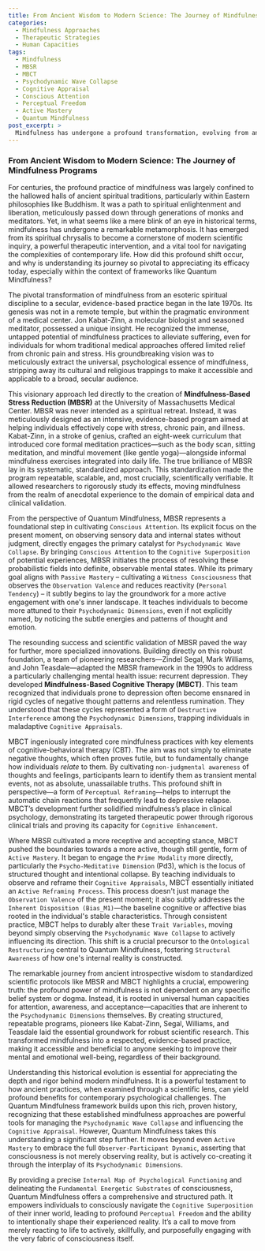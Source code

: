 ```yaml
---
title: From Ancient Wisdom to Modern Science: The Journey of Mindfulness Programs
categories:
  - Mindfulness Approaches
  - Therapeutic Strategies
  - Human Capacities
tags:
  - Mindfulness
  - MBSR
  - MBCT
  - Psychodynamic Wave Collapse
  - Cognitive Appraisal
  - Conscious Attention
  - Perceptual Freedom
  - Active Mastery
  - Quantum Mindfulness
post_excerpt: >
  Mindfulness has undergone a profound transformation, evolving from ancient spiritual practices to evidence-based therapeutic interventions like MBSR and MBCT. This journey highlights the universal human capacities for attention and awareness, laying the groundwork for advanced frameworks like Quantum Mindfulness. Understanding this evolution reveals how conscious engagement actively shapes our experienced reality.
---
```


### From Ancient Wisdom to Modern Science: The Journey of Mindfulness Programs

For centuries, the profound practice of mindfulness was largely confined to the hallowed halls of ancient spiritual traditions, particularly within Eastern philosophies like Buddhism. It was a path to spiritual enlightenment and liberation, meticulously passed down through generations of monks and meditators. Yet, in what seems like a mere blink of an eye in historical terms, mindfulness has undergone a remarkable metamorphosis. It has emerged from its spiritual chrysalis to become a cornerstone of modern scientific inquiry, a powerful therapeutic intervention, and a vital tool for navigating the complexities of contemporary life. How did this profound shift occur, and why is understanding its journey so pivotal to appreciating its efficacy today, especially within the context of frameworks like Quantum Mindfulness?

The pivotal transformation of mindfulness from an esoteric spiritual discipline to a secular, evidence-based practice began in the late 1970s. Its genesis was not in a remote temple, but within the pragmatic environment of a medical center. Jon Kabat-Zinn, a molecular biologist and seasoned meditator, possessed a unique insight. He recognized the immense, untapped potential of mindfulness practices to alleviate suffering, even for individuals for whom traditional medical approaches offered limited relief from chronic pain and stress. His groundbreaking vision was to meticulously extract the universal, psychological essence of mindfulness, stripping away its cultural and religious trappings to make it accessible and applicable to a broad, secular audience.

This visionary approach led directly to the creation of **Mindfulness-Based Stress Reduction (MBSR)** at the University of Massachusetts Medical Center. MBSR was never intended as a spiritual retreat. Instead, it was meticulously designed as an intensive, evidence-based program aimed at helping individuals effectively cope with stress, chronic pain, and illness. Kabat-Zinn, in a stroke of genius, crafted an eight-week curriculum that introduced core formal meditation practices—such as the body scan, sitting meditation, and mindful movement (like gentle yoga)—alongside informal mindfulness exercises integrated into daily life. The true brilliance of MBSR lay in its systematic, standardized approach. This standardization made the program repeatable, scalable, and, most crucially, scientifically verifiable. It allowed researchers to rigorously study its effects, moving mindfulness from the realm of anecdotal experience to the domain of empirical data and clinical validation.

From the perspective of Quantum Mindfulness, MBSR represents a foundational step in cultivating `Conscious Attention`. Its explicit focus on the present moment, on observing sensory data and internal states without judgment, directly engages the primary catalyst for `Psychodynamic Wave Collapse`. By bringing `Conscious Attention` to the `Cognitive Superposition` of potential experiences, MBSR initiates the process of resolving these probabilistic fields into definite, observable mental states. While its primary goal aligns with `Passive Mastery` – cultivating a `Witness Consciousness` that observes the `Observation Valence` and reduces reactivity (`Personal Tendency`) – it subtly begins to lay the groundwork for a more active engagement with one's inner landscape. It teaches individuals to become more attuned to their `Psychodynamic Dimensions`, even if not explicitly named, by noticing the subtle energies and patterns of thought and emotion.

The resounding success and scientific validation of MBSR paved the way for further, more specialized innovations. Building directly on this robust foundation, a team of pioneering researchers—Zindel Segal, Mark Williams, and John Teasdale—adapted the MBSR framework in the 1990s to address a particularly challenging mental health issue: recurrent depression. They developed **Mindfulness-Based Cognitive Therapy (MBCT)**. This team recognized that individuals prone to depression often become ensnared in rigid cycles of negative thought patterns and relentless rumination. They understood that these cycles represented a form of `Destructive Interference` among the `Psychodynamic Dimensions`, trapping individuals in maladaptive `Cognitive Appraisals`.

MBCT ingeniously integrated core mindfulness practices with key elements of cognitive-behavioral therapy (CBT). The aim was not simply to eliminate negative thoughts, which often proves futile, but to fundamentally change how individuals *relate* to them. By cultivating `non-judgmental awareness` of thoughts and feelings, participants learn to identify them as transient mental events, not as absolute, unassailable truths. This profound shift in perspective—a form of `Perceptual Reframing`—helps to interrupt the automatic chain reactions that frequently lead to depressive relapse. MBCT’s development further solidified mindfulness’s place in clinical psychology, demonstrating its targeted therapeutic power through rigorous clinical trials and proving its capacity for `Cognitive Enhancement`.

Where MBSR cultivated a more receptive and accepting stance, MBCT pushed the boundaries towards a more active, though still gentle, form of `Active Mastery`. It began to engage the `Prime Modality` more directly, particularly the `Psycho-Meditative Dimension` (Pd3), which is the locus of structured thought and intentional collapse. By teaching individuals to observe and reframe their `Cognitive Appraisals`, MBCT essentially initiated an `Active Reframing Process`. This process doesn't just manage the `Observation Valence` of the present moment; it also subtly addresses the `Inherent Disposition (Bias_M1)`—the baseline cognitive or affective bias rooted in the individual's stable characteristics. Through consistent practice, MBCT helps to durably alter these `Trait Variables`, moving beyond simply observing the `Psychodynamic Wave Collapse` to actively influencing its direction. This shift is a crucial precursor to the `Ontological Restructuring` central to Quantum Mindfulness, fostering `Structural Awareness` of how one's internal reality is constructed.

The remarkable journey from ancient introspective wisdom to standardized scientific protocols like MBSR and MBCT highlights a crucial, empowering truth: the profound power of mindfulness is not dependent on any specific belief system or dogma. Instead, it is rooted in universal human capacities for attention, awareness, and acceptance—capacities that are inherent to the `Psychodynamic Dimensions` themselves. By creating structured, repeatable programs, pioneers like Kabat-Zinn, Segal, Williams, and Teasdale laid the essential groundwork for robust scientific research. This transformed mindfulness into a respected, evidence-based practice, making it accessible and beneficial to anyone seeking to improve their mental and emotional well-being, regardless of their background.

Understanding this historical evolution is essential for appreciating the depth and rigor behind modern mindfulness. It is a powerful testament to how ancient practices, when examined through a scientific lens, can yield profound benefits for contemporary psychological challenges. The Quantum Mindfulness framework builds upon this rich, proven history, recognizing that these established mindfulness approaches are powerful tools for managing the `Psychodynamic Wave Collapse` and influencing the `Cognitive Appraisal`. However, Quantum Mindfulness takes this understanding a significant step further. It moves beyond even `Active Mastery` to embrace the full `Observer-Participant Dynamic`, asserting that consciousness is not merely observing reality, but is actively co-creating it through the interplay of its `Psychodynamic Dimensions`.

By providing a precise `Internal Map of Psychological Functioning` and delineating the `Fundamental Energetic Substrates` of consciousness, Quantum Mindfulness offers a comprehensive and structured path. It empowers individuals to consciously navigate the `Cognitive Superposition` of their inner world, leading to profound `Perceptual Freedom` and the ability to intentionally shape their experienced reality. It’s a call to move from merely reacting to life to actively, skillfully, and purposefully engaging with the very fabric of consciousness itself.